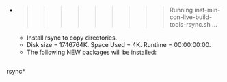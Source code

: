 * >>>>>>>>> Running inst-min-con-live-build-tools-rsync.sh ...
  * Install rsync to copy directories.
  * Disk size = 1746764K. Space Used = 4K. Runtime = 00:00:00:00.
  * The following NEW packages will be installed:
  ```bash
rsync*
  ```
